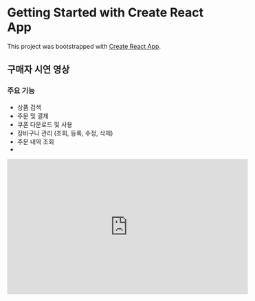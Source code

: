 # Getting Started with Create React App

This project was bootstrapped with [Create React App](https://github.com/facebook/create-react-app).

## 구매자 시연 영상

### 주요 기능
- 상품 검색
- 주문 및 결제
- 쿠폰 다운로드 및 사용
- 장바구니 관리 (조회, 등록, 수정, 삭제)
- 주문 내역 조회
- 
<iframe width="560" height="315" src="https://www.youtube.com/embed/3QJncTroPUQ?si=ceqlwMJtT1rlutjH" title="YouTube video player" frameborder="0" allow="accelerometer; autoplay; clipboard-write; encrypted-media; gyroscope; picture-in-picture; web-share" referrerpolicy="strict-origin-when-cross-origin" allowfullscreen></iframe>

